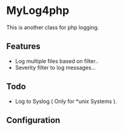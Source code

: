 MyLog4php
=============
This is another class for php logging.

Features
-------
* Log multiple files based on filter..
* Severity filter to log messages...

Todo
-------
* Log to Syslog ( Only for *unix Systems ).

Configuration
-------------
